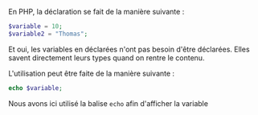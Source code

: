 En PHP, la déclaration se fait de la manière suivante :
```PHP
$variable = 10;
$variable2 = "Thomas";
```
Et oui, les variables en déclarées n'ont pas besoin d'être déclarées. Elles savent directement leurs types quand on rentre le contenu.

L'utilisation peut être faite de la manière suivante :
```PHP
echo $variable;
```

Nous avons ici utilisé la balise `echo` afin d'afficher la variable
